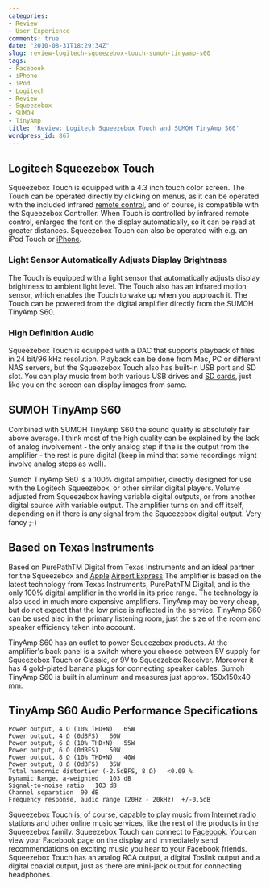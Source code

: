 ```yaml
---
categories:
- Review
- User Experience
comments: true
date: "2010-08-31T18:29:34Z"
slug: review-logitech-squeezebox-touch-sumoh-tinyamp-s60
tags:
- Facebook
- iPhone
- iPod
- Logitech
- Review
- Squeezebox
- SUMOH
- TinyAmp
title: 'Review: Logitech Squeezebox Touch and SUMOH TinyAmp S60'
wordpress_id: 867
---
```


## Logitech Squeezebox Touch

Squeezebox Touch is equipped with a 4.3 inch touch color screen. The Touch can be operated directly by clicking on menus, as it can be operated with the included infrared [remote control](https://en.wikipedia.org/wiki/Remote_control), and of course, is compatible with the Squeezebox Controller. When Touch is controlled by infrared remote control, enlarged the font on the display automatically, so it can be read at greater distances. Squeezebox Touch can also be operated with e.g. an iPod Touch or [iPhone](https://www.apple.com/iphone).

### Light Sensor Automatically Adjusts Display Brightness
The Touch is equipped with a light sensor that automatically adjusts display brightness to ambient light level. The Touch also has an infrared motion sensor, which enables the Touch to wake up when you approach it. The Touch can be powered from the digital amplifier directly from the SUMOH TinyAmp S60.

### High Definition Audio
Squeezebox Touch is equipped with a DAC that supports playback of files in 24 bit/96 kHz resolution. Playback can be done from Mac, PC or different NAS servers, but the Squeezebox Touch also has built-in USB port and SD slot. You can play music from both various USB drives and [SD cards](https://en.wikipedia.org/wiki/Secure_Digital), just like you on the screen can display images from same.


## SUMOH TinyAmp S60

Combined with SUMOH TinyAmp S60 the sound quality is absolutely fair above average. I think most of the high quality can be explained by the lack of analog involvement - the only analog step if the is the output from the amplifier - the rest is pure digital (keep in mind that some recordings might involve analog steps as well).

Sumoh TinyAmp S60 is a 100% digital amplifier, directly designed for use with the Logitech Squeezebox, or other similar digital players. Volume adjusted from Squeezebox having variable digital outputs, or from another digital source with variable output. The amplifier turns on and off itself, depending on if there is any signal from the Squeezebox digital output. Very fancy ;-)

## Based on Texas Instruments
Based on PurePathTM Digital from Texas Instruments and an ideal partner for the Squeezebox and [Apple](https://www.apple.com) [Airport Express](https://www.apple.com/wifi)
The amplifier is based on the latest technology from Texas Instruments, PurePathTM Digital, and is the only 100% digital amplifier in the world in its price range. The technology is also used in much more expensive amplifiers. TinyAmp may be very cheap, but do not expect that the low price is reflected in the service. TinyAmp S60 can be used also in the primary listening room, just the size of the room and speaker efficiency taken into account.

TinyAmp S60 has an outlet to power Squeezebox products. At the amplifier's back panel is a switch where you choose between 5V supply for Squeezebox Touch or Classic, or 9V to Squeezebox Receiver. Moreover it has 4 gold-plated banana plugs for connecting speaker cables. Sumoh TinyAmp S60 is built in aluminum and measures just approx. 150x150x40 mm.

## TinyAmp S60 Audio Performance Specifications
    Power output, 4 Ω (10% THD+N)	65W
    Power output, 4 Ω (0dBFS)	60W
    Power output, 6 Ω (10% THD+N)	55W
    Power output, 6 Ω (0dBFS)	50W
    Power output, 8 Ω (10% THD+N)	40W
    Power output, 8 Ω (0dBFS)	35W
    Total hamornic distortion (-2.5dBFS, 8 Ω)	<0.09 %
    Dynamic Range, a-weighted	103 dB
    Signal-to-noise ratio	103 dB
    Channel separation	90 dB
    Frequency response, audio range (20Hz - 20kHz)	+/-0.5dB

Squeezebox Touch is, of course, capable to play music from [Internet radio](https://en.wikipedia.org/wiki/Internet_radio) stations and other online music services, like the rest of the products in the Squeezebox family. Squeezebox Touch can connect to [Facebook](https://facebook.com). You can view your Facebook page on the display and immediately send recommendations on exciting music you hear to your Facebook friends. Squeezebox Touch has an analog RCA output, a digital Toslink output and a digital coaxial output, just as there are mini-jack output for connecting headphones.
